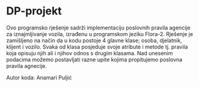 # DP-projekt

Ovo programsko rješenje sadrži implementaciju poslovnih pravila agencije za iznajmljivanje vozila, izrađenu u programskom jeziku Flora-2.
Rješenje je zamišljeno na način da u kodu postoje 4 glavne klase; osoba, djelatnik, klijent i vozilo. Svaka od klasa posjeduje svoje atribute i metode tj. pravila koja opisuju njih ali i  njihov odnos s drugim klasama. Nad unesenim podacima možemo postavljati razne upite kojima propitujemo poslovna pravila agnecije.

Autor koda: Anamari Puljić
